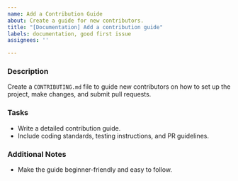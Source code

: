 ```yaml
---
name: Add a Contribution Guide
about: Create a guide for new contributors.
title: "[Documentation] Add a contribution guide"
labels: documentation, good first issue
assignees: ''

---
```


### Description
Create a `CONTRIBUTING.md` file to guide new contributors on how to set up the project, make changes, and submit pull requests.

### Tasks
- Write a detailed contribution guide.
- Include coding standards, testing instructions, and PR guidelines.

### Additional Notes
- Make the guide beginner-friendly and easy to follow.
